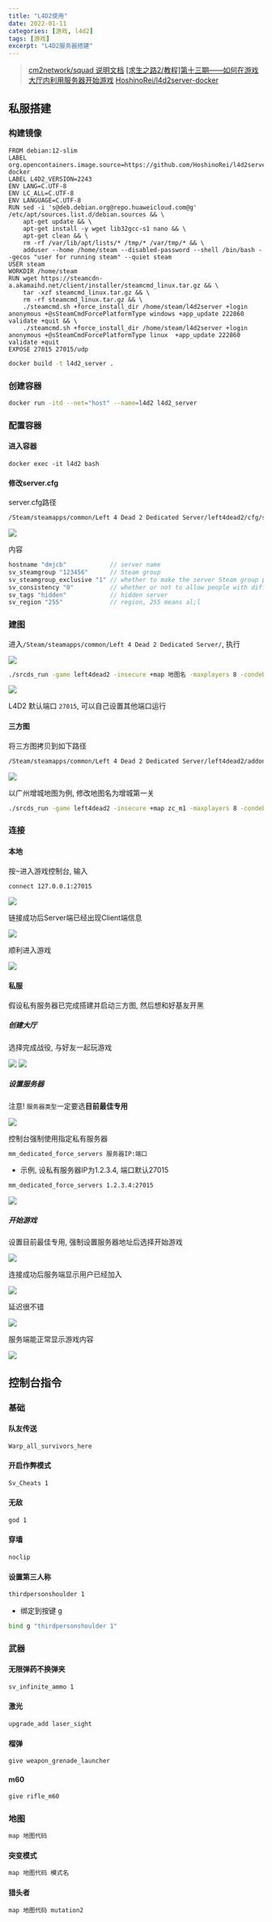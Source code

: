 ```yaml
---
title: "L4D2使用"
date: 2022-01-11
categories: [游戏, l4d2]
tags: [游戏]
excerpt: "L4D2服务器搭建"
---
```


> [cm2network/squad 说明文档](https://hub.docker.com/r/cm2network/squad/)
> [[求生之路2/教程]第十三期——如何在游戏大厅内利用服务器开始游戏](https://www.bilibili.com/video/BV1Ya411n7fT/?vd_source=d5f3e75e1bfdc1c3bb8859420f120bff)
> [HoshinoRei/l4d2server-docker](https://github.com/HoshinoRei/l4d2server-docker)

## 私服搭建

### 构建镜像

```docker
FROM debian:12-slim
LABEL org.opencontainers.image.source=https://github.com/HoshinoRei/l4d2server-docker
LABEL L4D2_VERSION=2243
ENV LANG=C.UTF-8
ENV LC_ALL=C.UTF-8
ENV LANGUAGE=C.UTF-8
RUN sed -i 's@deb.debian.org@repo.huaweicloud.com@g' /etc/apt/sources.list.d/debian.sources && \
    apt-get update && \
    apt-get install -y wget lib32gcc-s1 nano && \
    apt-get clean && \
    rm -rf /var/lib/apt/lists/* /tmp/* /var/tmp/* && \
    adduser --home /home/steam --disabled-password --shell /bin/bash --gecos "user for running steam" --quiet steam
USER steam
WORKDIR /home/steam
RUN wget https://steamcdn-a.akamaihd.net/client/installer/steamcmd_linux.tar.gz && \
    tar -xzf steamcmd_linux.tar.gz && \
    rm -rf steamcmd_linux.tar.gz && \
    ./steamcmd.sh +force_install_dir /home/steam/l4d2server +login anonymous +@sSteamCmdForcePlatformType windows +app_update 222860 validate +quit && \
    ./steamcmd.sh +force_install_dir /home/steam/l4d2server +login anonymous +@sSteamCmdForcePlatformType linux  +app_update 222860 validate +quit
EXPOSE 27015 27015/udp
```

```sh
docker build -t l4d2_server .
```


### 创建容器

```sh
docker run -itd --net="host" --name=l4d2 l4d2_server
```

### 配置容器

#### 进入容器

```
docker exec -it l4d2 bash
```

#### 修改server.cfg

server.cfg路径

```sh
/Steam/steamapps/common/Left 4 Dead 2 Dedicated Server/left4dead2/cfg/server.cfg
```

![](/assets/image/20241110_131901.jpg)

内容

```c
hostname "dmjcb"            // server name
sv_steamgroup "123456"      // Steam group
sv_steamgroup_exclusive "1" // whether to make the server Steam group private
sv_consistency "0"          // whether or not to allow people with different mods to enter the server
sv_tags "hidden"            // hidden server
sv_region "255"             // region, 255 means al;l
```

### 建图

进入`/Steam/steamapps/common/Left 4 Dead 2 Dedicated Server/`, 执行

![](/assets/image/20241110_132423.jpg)

```sh
./srcds_run -game left4dead2 -insecure +map 地图名 -maxplayers 8 -condebug +exec server.cfg -nomaster
```

![](/assets/image/20241110_133005.jpg)

L4D2 默认端口 `27015`, 可以自己设置其他端口运行

#### 三方图

将三方图拷贝到如下路径

```sh
/Steam/steamapps/common/Left 4 Dead 2 Dedicated Server/left4dead2/addons
```

![](/assets/image/20241113_231058.jpg)

以广州增城地图为例, 修改地图名为增城第一关

```sh
./srcds_run -game left4dead2 -insecure +map zc_m1 -maxplayers 8 -condebug +exec server.cfg -nomaster
```

### 连接

#### 本地

按<kbd>~</kbd>进入游戏控制台, 输入

```sh
connect 127.0.0.1:27015
```

![](/assets/image/20241110_133332.jpg)

链接成功后Server端已经出现Client端信息

![](/assets/image/20241110_133448.jpg)

顺利进入游戏

![](/assets/image/20241110_133459.jpg)

#### 私服

假设私有服务器已完成搭建并启动三方图, 然后想和好基友开黑

##### 创建大厅

选择完成战役, 与好友一起玩游戏

![](/assets/image/20241114_220928.jpg)
![](/assets/image/20241114_220946.jpg)

##### 设置服务器

注意! `服务器类型`一定要选**目前最佳专用**

![](/assets/image/20241114_221016.jpg)

控制台强制使用指定私有服务器

```sh
mm_dedicated_force_servers 服务器IP:端口
```

- 示例, 设私有服务器IP为1.2.3.4, 端口默认27015

```sh
mm_dedicated_force_servers 1.2.3.4:27015
```

![](/assets/image/20241114_221116.jpg)

##### 开始游戏

设置目前最佳专用, 强制设置服务器地址后选择开始游戏

![](/assets/image/20241114_221333.jpg)

连接成功后服务端显示用户已经加入

![](/assets/image/20241114_221404.jpg)

延迟很不错

![](/assets/image/20241114_221443.jpg)

服务端能正常显示游戏内容

![](/assets/image/20241114_221517.jpg)

## 控制台指令

### 基础

#### 队友传送

```sh
Warp_all_survivors_here
```

#### 开启作弊模式

```sh
Sv_Cheats 1
```

#### 无敌

```sh
god 1
```

#### 穿墙

```sh
noclip
```

#### 设置第三人称

```sh
thirdpersonshoulder 1
```

- 绑定到按键 <kbd> g </kbd>

```sh
bind g "thirdpersonshoulder 1"
```

### 武器

#### 无限弹药不换弹夹

```sh
sv_infinite_ammo 1
```

#### 激光

```sh
upgrade_add laser_sight
```

#### 榴弹

```sh
give weapon_grenade_launcher
```

#### m60

```sh
give rifle_m60
```

### 地图

```sh
map 地图代码
```

#### 突变模式

```sh
map 地图代码 模式名
```

#### 猎头者

```sh
map 地图代码 mutation2
```